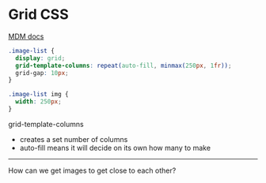 # Grid CSS

[MDM docs](https://developer.mozilla.org/en-US/docs/Web/CSS/grid-template-columns)

```css
.image-list {
  display: grid;
  grid-template-columns: repeat(auto-fill, minmax(250px, 1fr));
  grid-gap: 10px;
}

.image-list img {
  width: 250px;
}
```

grid-template-columns
- creates a set number of columns
- auto-fill means it will decide on its own how many to make

---

How can we get images to get close to each other?